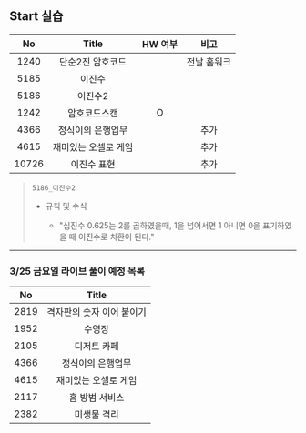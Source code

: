 ## Start 실습

|  No   |        Title         | HW 여부 |    비고     |
| :---: | :------------------: | :-----: | :---------: |
| 1240  |   단순2진 암호코드   |         | 전날 홈워크 |
| 5185  |        이진수        |         |             |
| 5186  |       이진수2        |         |             |
| 1242  |     암호코드스캔     |    O    |             |
| 4366  |  정식이의 은행업무   |         |    추가     |
| 4615  | 재미있는 오셀로 게임 |         |    추가     |
| 10726 |     이진수 표현      |         |    추가     |



> `5186_이진수2`
>
> - 규칙 및 수식
>
>   - "십진수 0.625는 2를 곱하였을때, 1을 넘어서면 1
>  아니면 0을 표기하였을 때 이진수로 치환이 된다."



---



### 3/25 금요일 라이브 풀이 예정 목록

|  No  |           Title           |
| :--: | :-----------------------: |
| 2819 | 격자판의 숫자 이어 붙이기 |
| 1952 |          수영장           |
| 2105 |        디저트 카페        |
| 4366 |     정식이의 은행업무     |
| 4615 |   재미있는 오셀로 게임    |
| 2117 |      홈 방범 서비스       |
| 2382 |        미생물 격리        |

